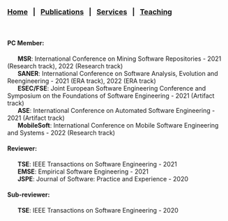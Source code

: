 
### [Home](index.md) &nbsp;&nbsp;|&nbsp;&nbsp; [Publications](publications.md) &nbsp;&nbsp;|&nbsp;&nbsp; [Services](services.md) &nbsp;&nbsp;|&nbsp;&nbsp; [Teaching](teaching.md)

<br>

#### PC Member:
&nbsp;&nbsp;&nbsp;&nbsp;&nbsp; <b>MSR</b>: International Conference on Mining Software Repositories - 2021 (Research track), 2022 (Research track)
<br>&nbsp;&nbsp;&nbsp;&nbsp;&nbsp; <b>SANER</b>: International Conference on Software Analysis, Evolution and Reengineering - 2021 (ERA track), 2022 (ERA track)
<br>&nbsp;&nbsp;&nbsp;&nbsp;&nbsp; <b>ESEC/FSE</b>: Joint European Software Engineering Conference and Symposium on the Foundations of Software Engineering - 2021 (Artifact track)
<br>&nbsp;&nbsp;&nbsp;&nbsp;&nbsp; <b>ASE</b>: International Conference on Automated Software Engineering - 2021 (Artifact track)
<br>&nbsp;&nbsp;&nbsp;&nbsp;&nbsp; <b>MobileSoft</b>: International Conference on Mobile Software Engineering and Systems - 2022 (Research track) 


#### Reviewer:
&nbsp;&nbsp;&nbsp;&nbsp;&nbsp; <b>TSE</b>: IEEE Transactions on Software Engineering - 2021
<br>&nbsp;&nbsp;&nbsp;&nbsp;&nbsp; <b>EMSE</b>: Empirical Software Engineering - 2021
<br>&nbsp;&nbsp;&nbsp;&nbsp;&nbsp; <b>JSPE</b>: Journal of Software: Practice and Experience - 2020


#### Sub-reviewer:
&nbsp;&nbsp;&nbsp;&nbsp;&nbsp; <b>TSE</b>: IEEE Transactions on Software Engineering - 2020
